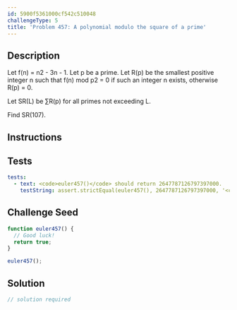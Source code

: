 ```yaml
---
id: 5900f5361000cf542c510048
challengeType: 5
title: 'Problem 457: A polynomial modulo the square of a prime'
---
```


## Description
<section id='description'>
Let f(n) = n2 - 3n - 1.
Let p be a prime.
Let R(p) be the smallest positive integer n such that f(n) mod p2 = 0 if such an integer n exists, otherwise R(p) = 0.


Let SR(L) be ∑R(p) for all primes not exceeding L.


Find SR(107).
</section>

## Instructions
<section id='instructions'>

</section>

## Tests
<section id='tests'>

```yml
tests:
  - text: <code>euler457()</code> should return 2647787126797397000.
    testString: assert.strictEqual(euler457(), 2647787126797397000, '<code>euler457()</code> should return 2647787126797397000.');

```

</section>

## Challenge Seed
<section id='challengeSeed'>

<div id='js-seed'>

```js
function euler457() {
  // Good luck!
  return true;
}

euler457();
```

</div>



</section>

## Solution
<section id='solution'>

```js
// solution required
```

</section>
